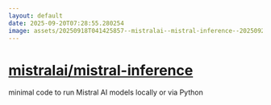 ```yaml
---
layout: default
date: 2025-09-20T07:28:55.280254
image: assets/20250918T041425857--mistralai--mistral-inference--20250920T033726837--cropped.png
---
```


# [mistralai/mistral-inference](https://github.com/mistralai/mistral-inference)

minimal code to run Mistral AI models locally or via Python
